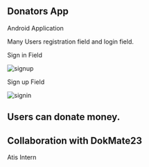 Donators App
---
Android Application

Many Users registration field and login field.

Sign in Field

![signup](https://user-images.githubusercontent.com/96385473/170825722-9dfd7078-17c8-4267-ae04-5c2a42abbc19.jpeg)

Sign up Field

![signin](https://user-images.githubusercontent.com/96385473/170825719-860a3810-8305-4af8-aa79-3040baee3f6c.jpg)

Users can donate money.
---
Collaboration with DokMate23
---
Atis Intern
